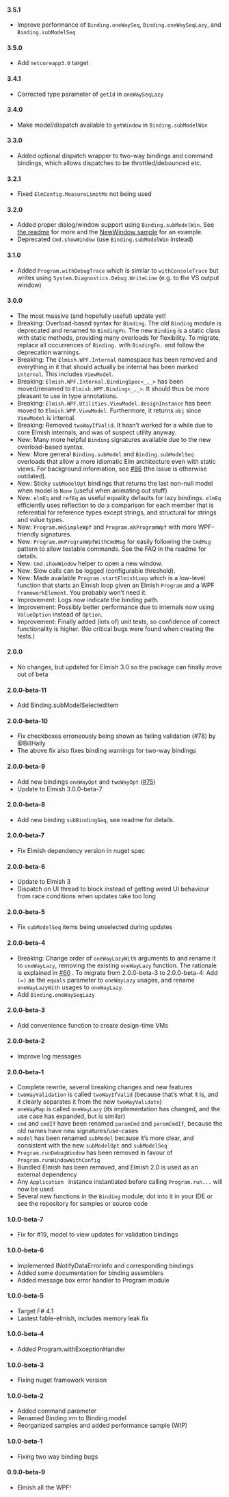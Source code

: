 #### 3.5.1

* Improve performance of `Binding.oneWaySeq`, `Binding.oneWaySeqLazy`, and `Binding.subModelSeq`

#### 3.5.0

* Add `netcoreapp3.0` target

#### 3.4.1

* Corrected type parameter of `getId` in `oneWaySeqLazy`

#### 3.4.0

* Make model/dispatch available to `getWindow` in `Binding.subModelWin`

#### 3.3.0

* Added optional dispatch wrapper to two-way bindings and command bindings, which allows dispatches to be throttled/debounced etc.

#### 3.2.1

* Fixed `ElmConfig.MeasureLimitMs` not being used

#### 3.2.0

* Added proper dialog/window support using `Binding.subModelWin`. See [the readme](https://github.com/elmish/Elmish.WPF/tree/feature-windows-binding#can-i-open-new-windowsdialogs) for more and the [NewWindow sample](https://github.com/elmish/Elmish.WPF/tree/master/src/Samples) for an example.
* Deprecated `Cmd.showWindow` (use `Binding.subModelWin` instead)

#### 3.1.0

* Added `Program.withDebugTrace` which is similar to `withConsoleTrace` but writes using `System.Diagnostics.Debug.WriteLine` (e.g. to the VS output window)

#### 3.0.0

* The most massive (and hopefully useful) update yet!
* Breaking: Overload-based syntax for `Binding`. The old `Binding` module is deprecated and renamed to `BindingFn`.  The new `Binding` is a static class with static methods, providing many overloads for flexibility. To migrate, replace all occurrences of `Binding.` with `BindingFn.` and follow the deprecation warnings.
* Breaking: The `Elmish.WPF.Internal` namespace has been removed and everything in it that should actually be internal has been marked `internal`. This includes `ViewModel`.
* Breaking: `Elmish.WPF.Internal.BindingSpec<_,_>` has been moved/renamed to `Elmish.WPF.Binding<_,_>`. It should thus be more pleasant to use in type annotations.
* Breaking: `Elmish.WPF.Utilities.ViewModel.designInstance` has been moved to `Elmish.WPF.ViewModel`. Furthermore, it returns `obj` since `ViewModel` is internal.
* Breaking: Removed `twoWayIfValid`. It hasn’t worked for a while due to core Elmish internals, and was of suspect utility anyway.
* New: Many more helpful `Binding` signatures available due to the new overload-based syntax.
* New: More general `Binding.subModel` and `Binding.subModelSeq` overloads that allow a more idiomatic Elm architecture even with static views. For background information, see [#86](https://github.com/elmish/Elmish.WPF/issues/86) (the issue is otherwise outdated).
* New: Sticky `subModelOpt` bindings that returns the last non-null model when model is `None` (useful when animating out stuff)
* New: `elmEq` and `refEq` as useful equality defaults for lazy bindings. `elmEq` efficiently uses reflection to do a comparison for each member that is referential for reference types except strings, and structural for strings and value types.
* New: `Program.mkSimpleWpf` and `Program.mkProgramWpf` with more WPF-friendly signatures.
* New: `Program.mkProgramWpfWithCmdMsg` for easily following the `CmdMsg` pattern to allow testable commands. See the FAQ in the readme for details.
* New: `Cmd.showWindow` helper to open a new window.
* New: Slow calls can be logged (configurable threshold).
* New: Made available `Program.startElmishLoop` which is a low-level function that starts an Elmish loop given an Elmish `Program` and a WPF `FrameworkElement`. You probably won’t need it.
* Improvement: Logs now indicate the binding path.
* Improvement: Possibly better performance due to internals now using `ValueOption` instead of `Option`.
* Improvement: Finally added (lots of) unit tests, so confidence of correct functionality is higher. (No critical bugs were found when creating the tests.)

#### 2.0.0

* No changes, but updated for Elmish 3.0 so the package can finally move out of beta

#### 2.0.0-beta-11

* Add Binding.subModelSelectedItem

#### 2.0.0-beta-10

* Fix checkboxes erroneously being shown as failing validation (#78) by @BillHally
* The above fix also fixes binding warnings for two-way bindings

#### 2.0.0-beta-9

* Add new bindings `oneWayOpt` and `twoWayOpt` ([#75](https://github.com/elmish/Elmish.WPF/issues/75))
* Update to Elmish 3.0.0-beta-7

#### 2.0.0-beta-8

* Add new binding `subBindingSeq`, see readme for details.

#### 2.0.0-beta-7

* Fix Elmish dependency version in nuget spec

#### 2.0.0-beta-6

* Update to Elmish 3
* Dispatch on UI thread to block instead of getting weird UI behaviour from race conditions when updates take too long

#### 2.0.0-beta-5

* Fix `subModelSeq` items  being unselected during updates

#### 2.0.0-beta-4

* Breaking: Change order of `oneWayLazyWith` arguments to and rename it to `oneWayLazy`, removing the existing `oneWayLazy` function. The rationale is explained in [#60](https://github.com/elmish/Elmish.WPF/issues/60) . To migrate from 2.0.0-beta-3 to 2.0.0-beta-4: Add `(=)` as the `equals` parameter to `oneWayLazy` usages, and rename `oneWayLazyWith` usages to `oneWayLazy`.
* Add `Binding.oneWaySeqLazy`

#### 2.0.0-beta-3

* Add convenience function to create design-time VMs

#### 2.0.0-beta-2

* Improve log messages

#### 2.0.0-beta-1

* Complete rewrite, several breaking changes and new features
* `twoWayValidation` is called `twoWayIfValid` (because that’s what it is, and it clearly separates it from the new `twoWayValidate`)
* `oneWayMap` is called `oneWayLazy` (its implementation has changed, and the use case has expanded, but is similar)
* `cmd` and `cmdIf` have been renamed `paramCmd` and `paramCmdIf`, because the old names have new signatures/use-cases
* `model` has been renamed `subModel` because it’s more clear, and consistent with the new `subModelOpt` and `subModelSeq`
* `Program.runDebugWindow` has been removed in favour of `Program.runWindowWithConfig`
* Bundled Elmish has been removed, and Elmish 2.0 is used as an external dependency
* Any `Application ` instance instantiated before calling `Program.run...` will now be used
* Several new functions in the `Binding` module; dot into it in your IDE or see the repository for samples or source code

#### 1.0.0-beta-7

* Fix for #19, model to view updates for validation bindings

#### 1.0.0-beta-6

* Implemented INotifyDataErrorInfo and corresponding bindings
* Added some documentation for binding assemblers
* Added message box error handler to Program module

#### 1.0.0-beta-5

* Target F# 4.1
* Lastest fable-elmish, includes memory leak fix

#### 1.0.0-beta-4

* Added Program.withExceptionHandler

#### 1.0.0-beta-3

* Fixing nuget framework version

#### 1.0.0-beta-2

* Added command parameter
* Renamed Binding.vm to Binding.model
* Reorganized samples and added performance sample (WIP)

#### 1.0.0-beta-1

* Fixing two way binding bugs

#### 0.9.0-beta-9

* Elmish all the WPF!
